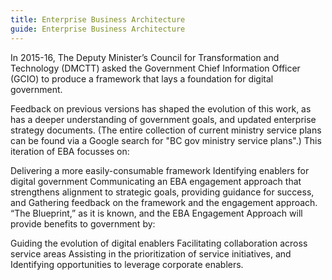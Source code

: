 ```yaml
---
title: Enterprise Business Architecture
guide: Enterprise Business Architecture
---
```

In 2015-16, The Deputy Minister’s Council for Transformation and Technology (DMCTT) asked the Government Chief Information Officer (GCIO) to produce a framework that lays a foundation for digital government.

Feedback on previous versions has shaped the evolution of this work, as has a deeper understanding of government goals, and updated enterprise strategy documents. (The entire collection of current ministry service plans can be found via a Google search for "BC gov ministry service plans".) This iteration of EBA focusses on:

Delivering a more easily-consumable framework
Identifying enablers for digital government
Communicating an EBA engagement approach that strengthens alignment to strategic goals, providing guidance for success, and
Gathering feedback on the framework and the engagement approach.
“The Blueprint,” as it is known, and the EBA Engagement Approach will provide benefits to government by:

Guiding the evolution of digital enablers
Facilitating collaboration across service areas
Assisting in the prioritization of service initiatives, and
Identifying opportunities to leverage corporate enablers.
